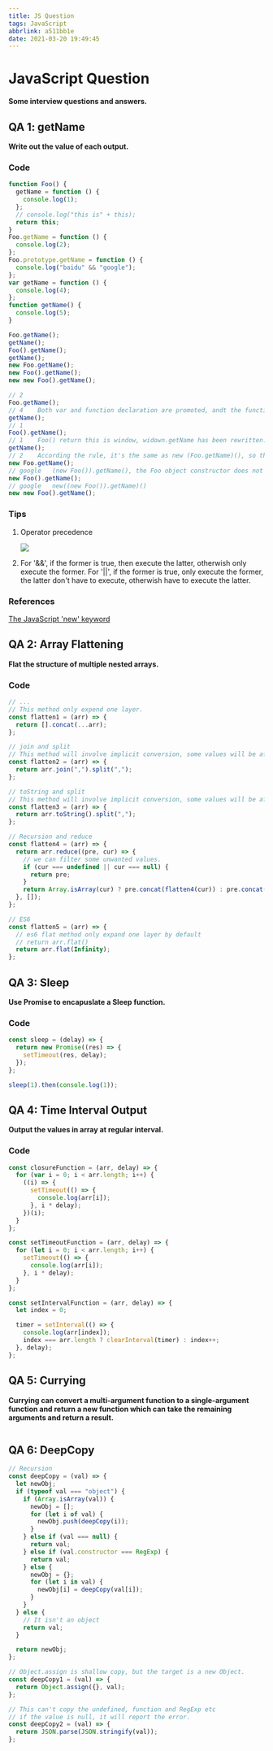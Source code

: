 ```yaml
---
title: JS Question
tags: JavaScript
abbrlink: a511bb1e
date: 2021-03-20 19:49:45
---
```


# JavaScript Question

**Some interview questions and answers.**

## QA 1: getName

**Write out the value of each output.**

### Code

```js
function Foo() {
  getName = function () {
    console.log(1);
  };
  // console.log("this is" + this);
  return this;
}
Foo.getName = function () {
  console.log(2);
};
Foo.prototype.getName = function () {
  console.log("baidu" && "google");
};
var getName = function () {
  console.log(4);
};
function getName() {
  console.log(5);
}

Foo.getName();
getName();
Foo().getName();
getName();
new Foo.getName();
new Foo().getName();
new new Foo().getName();
```

```js
// 2
Foo.getName();
// 4	Both var and function declaration are promoted, andt the function is overwritten before the variable is promted.
getName();
// 1
Foo().getName();
// 1	Foo() return this is window, widown.getName has been rewritten.
getName();
// 2	According the rule, it's the same as new (Foo.getName)(), so the answer is 2.	[Foo.getName() --> new]
new Foo.getName();
// google	(new Foo()).getName(), the Foo object constructor does not have getName, find it in prototype object.	[Foo.getName --> Foo.prototype.getName]
new Foo().getName();
// google	new((new Foo()).getName)()
new new Foo().getName();
```

### Tips

1. Operator precedence

   ![](https://cdn.jsdelivr.net/gh/SmaIIstars/imgCDN/myBlog/JS-QA1-1.png)

2. For '&&', if the former is true, then execute the latter, otherwish only execute the former. For '||', if the former is true, only execute the former, the latter don't have to execute, otherwish have to execute the latter.

### References

[The JavaScript 'new' keyword](http://www.smallstars.top/myblog/posts/de945f16/)

## QA 2: Array Flattening

**Flat the structure of multiple nested arrays.**

### Code

```js
// ...
// This method only expend one layer.
const flatten1 = (arr) => {
  return [].concat(...arr);
};

// join and split
// This method will involve implicit conversion, some values will be affected like undefined, null,etc.
const flatten2 = (arr) => {
  return arr.join(",").split(",");
};

// toString and split
// This method will involve implicit conversion, some values will be affected like undefined, null,etc.
const flatten3 = (arr) => {
  return arr.toString().split(",");
};

// Recursion and reduce
const flatten4 = (arr) => {
  return arr.reduce((pre, cur) => {
    // we can filter some unwanted values.
    if (cur === undefined || cur === null) {
      return pre;
    }
    return Array.isArray(cur) ? pre.concat(flatten4(cur)) : pre.concat(cur);
  }, []);
};

// ES6
const flatten5 = (arr) => {
  // es6 flat method only expand one layer by default
  // return arr.flat()
  return arr.flat(Infinity);
};
```

## QA 3: Sleep

**Use Promise to encapuslate a Sleep function.**

### Code

```js
const sleep = (delay) => {
  return new Promise((res) => {
    setTimeout(res, delay);
  });
};

sleep(1).then(console.log(1));
```

## QA 4: Time Interval Output

**Output the values in array at regular interval.**

### Code

```js
const closureFunction = (arr, delay) => {
  for (var i = 0; i < arr.length; i++) {
    ((i) => {
      setTimeout(() => {
        console.log(arr[i]);
      }, i * delay);
    })(i);
  }
};

const setTimeoutFunction = (arr, delay) => {
  for (let i = 0; i < arr.length; i++) {
    setTimeout(() => {
      console.log(arr[i]);
    }, i * delay);
  }
};

const setIntervalFunction = (arr, delay) => {
  let index = 0;

  timer = setInterval(() => {
    console.log(arr[index]);
    index === arr.length ? clearInterval(timer) : index++;
  }, delay);
};
```

## QA 5: Currying

**Currying can convert a multi-argument function to a single-argument function and return a new function which can take the remaining arguments and return a result.**

```js

```

## QA 6: DeepCopy

```js
// Recursion
const deepCopy = (val) => {
  let newObj;
  if (typeof val === "object") {
    if (Array.isArray(val)) {
      newObj = [];
      for (let i of val) {
        newObj.push(deepCopy(i));
      }
    } else if (val === null) {
      return val;
    } else if (val.constructor === RegExp) {
      return val;
    } else {
      newObj = {};
      for (let i in val) {
        newObj[i] = deepCopy(val[i]);
      }
    }
  } else {
    // It isn't an object
    return val;
  }

  return newObj;
};

// Object.assign is shallow copy, but the target is a new Object.
const deepCopy1 = (val) => {
  return Object.assign({}, val);
};

// This can't copy the undefined, function and RegExp etc
// if the value is null, it will report the error.
const deepCopy2 = (val) => {
  return JSON.parse(JSON.stringify(val));
};
```
